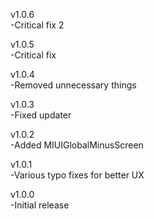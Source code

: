 v1.0.6  
-Critical fix 2  
  
v1.0.5  
-Critical fix  
  
v1.0.4  
-Removed unnecessary things  
  
v1.0.3  
-Fixed updater  
  
v1.0.2  
-Added MIUIGlobalMinusScreen  
  
v1.0.1  
-Various typo fixes for better UX  
  
v1.0.0  
-Initial release

